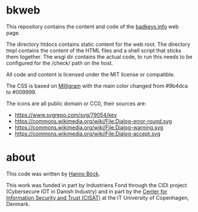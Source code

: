 # bkweb

This repository contains the content and code of the
[badkeys.info](https://badkeys.info) web page.

The directory htdocs contains static content for the web root. The directory
tmpl contains the content of the HTML files and a shell script that sticks
them together. The wsgi dir contains the actual code, to run this needs
to be configured for the /check/ path on the host.

All code and content is licensed under the MIT license or compatible.

The CSS is based on [Milligram](https://milligram.io/) with the main color
changed from #9b4dca to #009999.

The icons are all public domain or CC0, their sources are:

* https://www.svgrepo.com/svg/79054/key
* https://commons.wikimedia.org/wiki/File:Dialog-error-round.svg
* https://commons.wikimedia.org/wiki/File:Dialog-warning.svg
* https://commons.wikimedia.org/wiki/File:Dialog-accept.svg


# about

This code was written by [Hanno Böck](https://hboeck.de).

This work was funded in part by Industriens Fond through the CIDI project
(Cybersecure IOT in Danish Industry) and in part by the
[Center for Information Security and Trust (CISAT)](https://cist.dk/)
at the IT University of Copenhagen, Denmark.